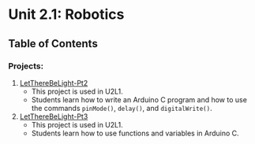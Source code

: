 # Unit 2.1: Robotics

## Table of Contents

### Projects:

1. [LetThereBeLight-Pt2](LetThereBeLight-Pt2)
    * This project is used in U2L1.
    * Students learn how to write an Arduino C program and how to use the commands `pinMode()`, `delay()`, and `digitalWrite()`.
1. [LetThereBeLight-Pt3](LetThereBeLight-Pt3)
    * This project is used in U2L1.
    * Students learn how to use functions and variables in Arduino C.

